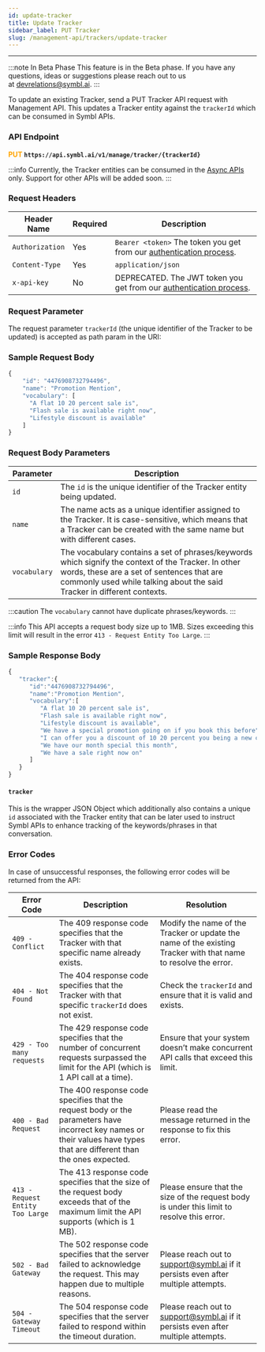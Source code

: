 ```yaml
---
id: update-tracker
title: Update Tracker 
sidebar_label: PUT Tracker 
slug: /management-api/trackers/update-tracker
---
```


----

:::note In Beta Phase
This feature is in the Beta phase. If you have any questions, ideas or suggestions please reach out to us at devrelations@symbl.ai.
:::

To update an existing Tracker, send a PUT Tracker API request with Management API. This updates a Tracker entity against the `trackerId` which can be consumed in Symbl APIs.

### API Endpoint 

**<font color="orange">PUT</font> `https://api.symbl.ai/v1/manage/tracker/{trackerId}`**

:::info
Currently, the Tracker entities can be consumed in the [Async APIs](/docs/async-api/introduction) only. Support for other APIs will be added soon.
:::

### Request Headers

Header Name  | Required | Description
---------- | ------- |  ------- |
```Authorization``` | Yes | `Bearer <token>` The token you get from our [authentication process](/docs/developer-tools/authentication).
```Content-Type	``` | Yes | `application/json`
```x-api-key``` | No | DEPRECATED. The JWT token you get from our [authentication process](/docs/developer-tools/authentication).

### Request Parameter

The request parameter `trackerId` (the unique identifier of the Tracker to be updated) is accepted as path param in the URI:

### Sample Request Body

```javascript
{
    "id": "4476908732794496",
    "name": "Promotion Mention",
    "vocabulary": [
      "A flat 10 20 percent sale is",
      "Flash sale is available right now",
      "Lifestyle discount is available"
    ]
}
```
### Request Body Parameters

Parameter  | Description
---------- | -------
```id```| The `id` is the unique identifier of the Tracker entity being updated.
```name```| The name acts as a unique identifier assigned to the Tracker. It is case-sensitive, which means that a Tracker can be created with the same name but with different cases.
```vocabulary```| The vocabulary contains a set of phrases/keywords which signify the context of the Tracker. In other words, these are a set of sentences that are commonly used while talking about the said Tracker in different contexts. 

:::caution
The `vocabulary` cannot have duplicate phrases/keywords.
:::

:::info
This API accepts a request body size up to 1MB. Sizes exceeding this limit will result in the error `413 - Request Entity Too Large`.
:::

### Sample Response Body
```javascript
{
   "tracker":{
      "id":"4476908732794496",
      "name":"Promotion Mention",
      "vocabulary":[
         "A flat 10 20 percent sale is",
         "Flash sale is available right now",
         "Lifestyle discount is available",
         "We have a special promotion going on if you book this before",
         "I can offer you a discount of 10 20 percent you being a new customer for us",
         "We have our month special this month",
         "We have a sale right now on"
      ]
   }
}
```
#### `tracker` 
This is the wrapper JSON Object which additionally also contains a unique `id` associated with the Tracker entity that can be later used to instruct Symbl APIs to enhance tracking of the keywords/phrases in that conversation.

### Error Codes

In case of unsuccessful responses, the following error codes will be returned from the API:

Error Code  | Description | Resolution
---------- | ------- | -------
`409 - Conflict` | The 409 response code specifies that the Tracker with that specific name already exists. | Modify the name of the Tracker or update the name of the existing Tracker with that name to resolve the error.
`404 - Not Found` | The 404 response code specifies that the Tracker with that specific `trackerId` does not exist. | Check the `trackerId` and ensure that it is valid and exists.
`429 - Too many requests` | The 429 response code specifies that the number of concurrent requests surpassed the limit for the API (which is 1 API call at a time). | Ensure that your system doesn’t make concurrent API calls that exceed this limit.
`400 - Bad Request` | The 400 response code specifies that the request body or the parameters have incorrect key names or their values have types that are different than the ones expected. | Please read the message returned in the response to fix this error.
`413 - Request Entity Too Large` | The 413 response code specifies that the size of the request body exceeds that of the maximum limit the API supports (which is 1 MB). | Please ensure that the size of the request body is under this limit to resolve this error. 
`502 - Bad Gateway` | The 502 response code specifies that the server failed to acknowledge the request. This may happen due to multiple reasons. | Please reach out to support@symbl.ai if it persists even after multiple attempts.
`504 - Gateway Timeout` | The 504 response code specifies that the server failed to respond within the timeout duration. | Please reach out to support@symbl.ai if it persists even after multiple attempts.